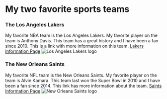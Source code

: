 # My two favorite sports teams

### The Los Angeles Lakers
My favorite NBA team is the Los Angeles Lakers. My favorite player on the team is Anthony Davis. This team has a great history and I have been a fan since 2010. This is a link with more information on this team.
[Lakers Information Page](https://en.wikipedia.org/wiki/Los_Angeles_Lakers)
![Los Angeles Lakers logo](https://logos-world.net/wp-content/uploads/2020/05/Los-Angeles-Lakers-emblem.jpg)

### The New Orleans Saints
My favorite NFL team is the New Orleans Saints. My favorite player on the team is Alvin Kamara. This team last won the Super Bowl in 2010 and I have been a fan since 2014. This link has more information about the team.
[Saints Information Page](https://en.wikipedia.org/wiki/New_Orleans_Saints)
![New Orleans Saints logo](https://upload.wikimedia.org/wikipedia/commons/thumb/5/50/New_Orleans_Saints_logo.svg/630px-New_Orleans_Saints_logo.svg.png)

